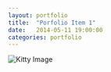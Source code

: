 ```yaml
---
layout: portfolio
title:  "Porfolio Item 1"
date:   2014-05-11 19:00:00
categories: portfolio
---
```


![Kitty Image](http://placekitten.com/300/200)